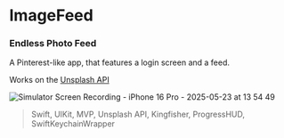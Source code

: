 # ImageFeed

### Endless Photo Feed

A Pinterest-like app, that features a login screen and a feed.

Works on the [Unsplash API](https://unsplash.com/developers)

![Simulator Screen Recording - iPhone 16 Pro - 2025-05-23 at 13 54 49](https://github.com/user-attachments/assets/da856c01-0c78-41c5-bd2a-9079f3eb5676)

> Swift, UIKit, MVP, Unsplash API, Kingfisher, ProgressHUD, SwiftKeychainWrapper 
